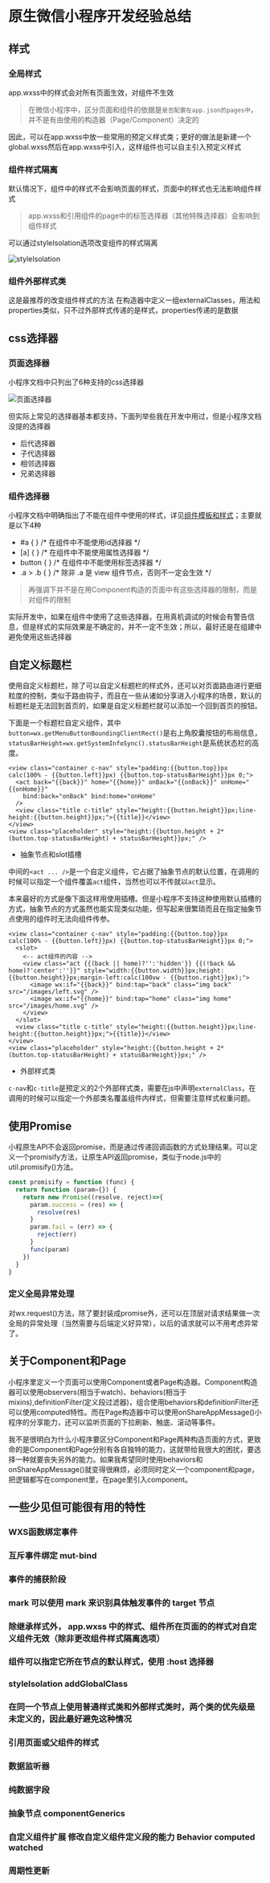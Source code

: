 # 原生微信小程序开发经验总结

## 样式

### 全局样式

app.wxss中的样式会对所有页面生效，对组件不生效

> 在微信小程序中，区分页面和组件的依据是`是否配置在app.json的pages中`，并不是有由使用的构造器（Page/Component）决定的

因此，可以在app.wxss中放一些常用的预定义样式类；更好的做法是新建一个global.wxss然后在app.wxss中引入，这样组件也可以自主引入预定义样式

### 组件样式隔离

默认情况下，组件中的样式不会影响页面的样式，页面中的样式也无法影响组件样式

> app.wxss和引用组件的page中的标签选择器（其他特殊选择器）会影响到组件样式

可以通过styleIsolation选项改变组件的样式隔离

![styleIsolation](./doc_images/style_isolation.png)

### 组件外部样式类

这是最推荐的改变组件样式的方法
在构造器中定义一组externalClasses，用法和properties类似，只不过外部样式传递的是样式，properties传递的是数据

## css选择器

### 页面选择器

小程序文档中只列出了6种支持的css选择器

![页面选择器](./doc_images/page_selector.png)

但实际上常见的选择器基本都支持，下面列举些我在开发中用过，但是小程序文档没提的选择器

- 后代选择器
- 子代选择器
- 相邻选择器
- 兄弟选择器

### 组件选择器

小程序文档中明确指出了不能在组件中使用的样式，详见[组件模板和样式](https://developers.weixin.qq.com/miniprogram/dev/framework/custom-component/wxml-wxss.html)；主要就是以下4种

- #a { } /* 在组件中不能使用id选择器 */
- [a] { } /* 在组件中不能使用属性选择器 */
- button { } /* 在组件中不能使用标签选择器 */
- .a > .b { } /* 除非 .a 是 view 组件节点，否则不一定会生效 */

> 再强调下并不是在用Component构造的页面中有这些选择器的限制，而是对组件的限制

实际开发中，如果在组件中使用了这些选择器，在用真机调试的时候会有警告信息，但是样式的实际效果是不确定的，并不一定不生效；所以，最好还是在组建中避免使用这些选择器

## 自定义标题栏

使用自定义标题栏，除了可以自定义标题栏的样式外，还可以对页面路由进行更细粒度的控制，类似于路由钩子，而且在一些从诸如分享进入小程序的场景，默认的标题栏是无法回到首页的，如果是自定义标题栏就可以添加一个回到首页的按钮。

下面是一个标题栏自定义组件，其中`button=wx.getMenuButtonBoundingClientRect()`是右上角胶囊按钮的布局信息，`statusBarHeight=wx.getSystemInfoSync().statusBarHeight`是系统状态栏的高度。

```wxml
<view class="container c-nav" style="padding:{{button.top}}px calc(100% - {{button.left}}px) {{button.top-statusBarHeight}}px 0;">
  <act back="{{back}}" home="{{home}}" onBack="{{onBack}}" onHome="{{onHome}}"
    bind:back="onBack" bind:home="onHome"
  />
  <view class="title c-title" style="height:{{button.height}}px;line-height:{{button.height}}px;">{{title}}</view>
</view>
<view class="placeholder" style="height:{{button.height + 2*(button.top-statusBarHeight) + statusBarHeight}}px;" />
```

- 抽象节点和slot插槽

中间的`<act ... />`是一个自定义组件，它占据了抽象节点的默认位置，在调用的时候可以指定一个组件覆盖`act`组件，当然也可以不传就以`act`显示。

本来最好的方式是像下面这样用使用插槽。但是小程序不支持这种使用默认插槽的方式，抽象节点的方式虽然也能实现类似功能，但写起来很繁琐而且在指定抽象节点使用的组件时无法向组件传参。

```wxml
<view class="container c-nav" style="padding:{{button.top}}px calc(100% - {{button.left}}px) {{button.top-statusBarHeight}}px 0;">
  <slot>
    <-- act组件的内容 -->
    <view class="act {{(back || home)?'':'hidden'}} {{(!back && home)?'center':''}}" style="width:{{button.width}}px;height:{{button.height}}px;margin-left:calc(100vw - {{button.right}}px);">
      <image wx:if="{{back}}" bind:tap="back" class="img back" src="/images/left.svg" />
      <image wx:if="{{home}}" bind:tap="home" class="img home" src="/images/home.svg" />
    </view>
  </slot>
  <view class="title c-title" style="height:{{button.height}}px;line-height:{{button.height}}px;">{{title}}</view>
</view>
<view class="placeholder" style="height:{{button.height + 2*(button.top-statusBarHeight) + statusBarHeight}}px;" />
```

- 外部样式类

`c-nav`和`c-title`是预定义的2个外部样式类，需要在js中声明`externalClass`，在调用的时候可以指定一个外部类名覆盖组件内样式，但需要注意样式权重问题。

## 使用Promise

小程原生API不会返回promise，而是通过传递回调函数的方式处理结果。可以定义一个promisify方法，让原生API返回promise，类似于node.js中的util.promisify()方法。

```javascript
const promisify = function (func) {
  return function (param={}) {
    return new Promise((resolve, reject)=>{
      param.success = (res) => {
        resolve(res)
      }
      param.fail = (err) => {
        reject(err)
      }
      func(param)
    })
  }
}
```

### 定义全局异常处理

对wx.request()方法，除了要封装成promise外，还可以在顶层对请求结果做一次全局的异常处理（当然需要与后端定义好异常），以后的请求就可以不用考虑异常了。

## 关于Component和Page

小程序里定义一个页面可以使用Component或者Page构造器。Component构造器可以使用observers(相当于watch)、behaviors(相当于mixins),definitionFilter(定义段过滤器)，组合使用behaviors和definitionFilter还可以使用computed特性。而在Page构造器中可以使用onShareAppMessage()小程序的分享能力，还可以监听页面的下拉刷新、触底、滚动等事件。

我不是很明白为什么小程序要区分Component和Page两种构造页面的方式，更致命的是Component和Page分别有各自独特的能力，这就带给我很大的困扰，要选择一种就要丧失另外的能力。如果我希望同时使用behaviors和onShareAppMessage()就变得很麻烦，必须同时定义一个component和page，把逻辑都写在component里，在page里引入component。

## 一些少见但可能很有用的特性

### WXS函数绑定事件

### 互斥事件绑定 mut-bind

### 事件的捕获阶段

### mark 可以使用 mark 来识别具体触发事件的 target 节点

### 除继承样式外， app.wxss 中的样式、组件所在页面的的样式对自定义组件无效（除非更改组件样式隔离选项）

### 组件可以指定它所在节点的默认样式，使用 :host 选择器

### styleIsolation addGlobalClass

### 在同一个节点上使用普通样式类和外部样式类时，两个类的优先级是未定义的，因此最好避免这种情况

### 引用页面或父组件的样式

### 数据监听器

### 纯数据字段

### 抽象节点 componentGenerics

### 自定义组件扩展 修改自定义组件定义段的能力 Behavior computed watched

### 周期性更新
